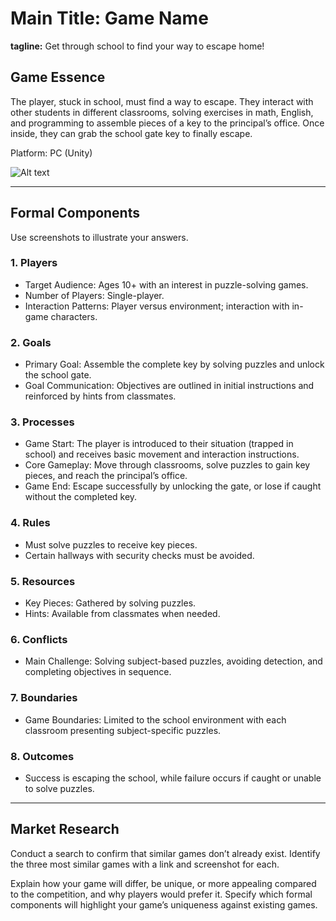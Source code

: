 # Main Title: Game Name

**tagline:** Get through school to find your way to escape home!

## Game Essence

The player, stuck in school, must find a way to escape. They interact with other students in different classrooms, solving exercises in math, English, and programming to assemble pieces of a key to the principal’s office. Once inside, they can grab the school gate key to finally escape.

Platform: PC (Unity)

<img title="a title" alt="Alt text" src="/images/game.png">

---

## Formal Components

Use screenshots to illustrate your answers.

### 1. Players

* Target Audience: Ages 10+ with an interest in puzzle-solving games.
* Number of Players: Single-player.
* Interaction Patterns: Player versus environment; interaction with in-game characters.


### 2. Goals

* Primary Goal: Assemble the complete key by solving puzzles and unlock the school gate.
* Goal Communication: Objectives are outlined in initial instructions and reinforced by hints from classmates.


### 3. Processes

* Game Start: The player is introduced to their situation (trapped in school) and receives basic movement and interaction instructions.
* Core Gameplay: Move through classrooms, solve puzzles to gain key pieces, and reach the principal’s office.
* Game End: Escape successfully by unlocking the gate, or lose if caught without the completed key.


### 4. Rules

* Must solve puzzles to receive key pieces.
* Certain hallways with security checks must be avoided.


### 5. Resources

* Key Pieces: Gathered by solving puzzles.
* Hints: Available from classmates when needed.

### 6. Conflicts

* Main Challenge: Solving subject-based puzzles, avoiding detection, and completing objectives in sequence.


### 7. Boundaries

* Game Boundaries: Limited to the school environment with each classroom presenting subject-specific puzzles.


### 8. Outcomes

* Success is escaping the school, while failure occurs if caught or unable to solve puzzles.

---

## Market Research

Conduct a search to confirm that similar games don’t already exist. Identify the three most similar games with a link and screenshot for each.

Explain how your game will differ, be unique, or more appealing compared to the competition, and why players would prefer it. Specify which formal components will highlight your game’s uniqueness against existing games.
